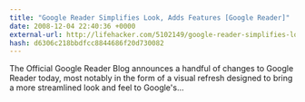 ```yaml
---
title: "Google Reader Simplifies Look, Adds Features [Google Reader]"
date: 2008-12-04 22:40:36 +0000
external-url: http://lifehacker.com/5102149/google-reader-simplifies-look-adds-features
hash: d6306c218bbdfcc8844686f20d730082
---
```


The Official Google Reader Blog announces a handful of changes to Google Reader today, most notably in the form of a visual refresh designed to bring a more streamlined look and feel to Google's...
